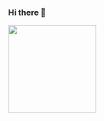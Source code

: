 ### Hi there 👋

<img height="180em" src="https://github-readme-stats.vercel.app/api?username=IncasedDevelopment&show_icons=true&hide_border=true&&count_private=true&include_all_commits=true" />
